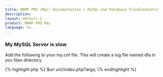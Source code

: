 ```yaml
---
title: MAMP PRO (Mac) Documentation > MySQL and Database Troubleshooting
description: 
layout: default-2
product: MAMP PRO Mac
language: en
---
```


### My MySQL Server is slow

Add the following to your my.cnf file. This will create a log file named dfa in you fdas directory.


{% highlight php %} $uri $uri/ /index.php?$args; {% endhighlight %}



